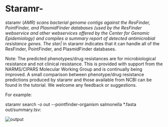 # Staramr-
staramr (*AMR) scans bacterial genome contigs against the ResFinder, PointFinder, and PlasmidFinder databases (used by the ResFinder webservice and other webservices offered by the Center for Genomic Epidemiology) and compiles a summary report of detected antimicrobial resistance genes. The star|* in staramr indicates that it can handle all of the ResFinder, PointFinder, and PlasmidFinder databases.

Note: The predicted phenotypes/drug resistances are for microbiological resistance and not clinical resistance. This is provided with support from the NARMS/CIPARS Molecular Working Group and is continually being improved. A small comparison between phenotype/drug resistance predictions produced by staramr and those available from NCBI can be found in the tutorial. We welcome any feedback or suggestions.

For example:

staramr search -o out --pointfinder-organism salmonella *.fasta
out/summary.tsv:

![output](https://github.com/user-attachments/assets/1c84c6c8-c762-4b38-8a66-114397936447)

